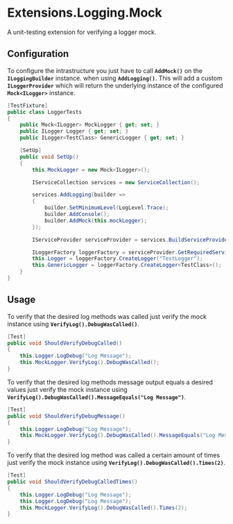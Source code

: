 # Extensions.Logging.Mock
A unit-testing extension for verifying a logger mock.

## Configuration

To configure the intrastructure you just have to call **```AddMock()```** on the **```ILoggingBuilder```**
instance. when using **```AddLogging()```**. This will add a custom **```ILoggerProvider```** which will
return the underlying instance of the configured **```Mock<ILogger>```** instance.

```C#
[TestFixture]
public class LoggerTests
{
	public Mock<ILogger> MockLogger { get; set; }
	public ILogger Logger { get; set; }
	public ILogger<TestClass> GenericLogger { get; set; }

	[SetUp]
	public void SetUp()
	{
		this.MockLogger = new Mock<ILogger>();

		IServiceCollection services = new ServiceCollection();

		services.AddLogging(builder =>
		{
			builder.SetMinimumLevel(LogLevel.Trace);
			builder.AddConsole();
			builder.AddMock(this.mockLogger);
		});

		IServiceProvider serviceProvider = services.BuildServiceProvider();

		ILoggerFactory loggerFactory = serviceProvider.GetRequiredService<ILoggerFactory>();
		this.Logger = loggerFactory.CreateLogger("TestLogger");
		this.GenericLogger = loggerFactory.CreateLogger<TestClass>();
	}
}
```

## Usage

To verify that the desired log methods was called just verify the mock instance using 
**```VerifyLog().DebugWasCalled()```**.

```C#
[Test]
public void ShouldVerifyDebugCalled()
{
	this.Logger.LogDebug("Log Message");
	this.MockLogger.VerifyLog().DebugWasCalled();
}
```

To verify that the desired log methods message output equals a desired values just verify
the mock instance using **```VerifyLog().DebugWasCalled().MessageEquals("Log Message")```**.

```C#
[Test]
public void ShouldVerifyDebugMessage()
{
	this.Logger.LogDebug("Log Message");
	this.MockLogger.VerifyLog().DebugWasCalled().MessageEquals("Log Message");
}
```

To verify that the desired log method was called a certain amount of times just verify the mock instance
using **```VerifyLog().DebugWasCalled().Times(2)```**.

```C#
[Test]
public void ShouldVerifyDebugCalledTimes()
{
	this.Logger.LogDebug("Log Message");
	this.Logger.LogDebug("Log Message");
	this.MockLogger.VerifyLog().DebugWasCalled().Times(2);
}
```
